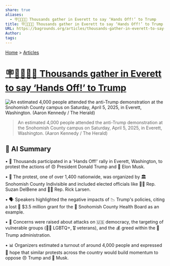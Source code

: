 ```yaml
---
share: true
aliases:
  - 🪧👐🏽🚫👹 Thousands gather in Everett to say ‘Hands Off!’ to Trump
title: 🪧👐🏽🚫👹 Thousands gather in Everett to say ‘Hands Off!’ to Trump
URL: https://bagrounds.org/articles/thousands-gather-in-everett-to-say-hands-off-to-trump
Author:
tags:
---
```

[Home](../index.md) > [Articles](./index.md)  
# [🪧👐🏽🚫👹 Thousands gather in Everett to say ‘Hands Off!’ to Trump](https://www.heraldnet.com/news/thousands-gather-in-everett-to-say-hands-off-to-trump-musk)  
  
![An estimated 4,000 people attended the anti-Trump demonstration at the Snohomish County campus on Saturday, April 5, 2025, in Everett, Washington. (Aaron Kennedy / The Herald)](https://www.heraldnet.com/wp-content/uploads/2025/04/39068026_web1_L2-250405-HandsOff-crowd1-1024x682.jpg)  
> An estimated 4,000 people attended the anti-Trump demonstration at the Snohomish County campus on Saturday, April 5, 2025, in Everett, Washington. (Aaron Kennedy / The Herald)  
  
## 🤖 AI Summary  
• 📢 Thousands participated in a 'Hands Off!' rally in Everett, Washington, to protest the actions of 😠 President Donald Trump and 🚀 Elon Musk.  
  
• 🤝 The protest, one of over 1,400 nationwide, was organized by 🏛️ Snohomish County Indivisible and included elected officials like 👩‍💼 Rep. Suzan DelBene and 👨‍💼 Rep. Rick Larsen.  
  
• 🗣️ Speakers highlighted the negative impacts of 📉 Trump's policies, citing a lost 💸 $3.5 million grant for the 🏥 Snohomish County Health Board as an example.  
  
• 🚨 Concerns were raised about attacks on 🇺🇸 democracy, the targeting of vulnerable groups (🏳️‍🌈 LGBTQ+, 🎖️ veterans), and the 💰 greed within the 💼 Trump administration.  
  
• 📊 Organizers estimated a turnout of around 4,000 people and expressed 🤞 hope that similar protests across the country would build momentum to oppose 😠 Trump and 🚀 Musk.  
